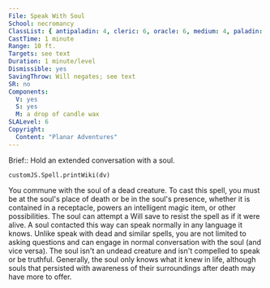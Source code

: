 ```yaml
---
File: Speak With Soul
School: necromancy
ClassList: { antipaladin: 4, cleric: 6, oracle: 6, medium: 4, paladin: 4, shaman: 6, spiritualist: 6 }
CastTime: 1 minute
Range: 10 ft.
Targets: see text
Duration: 1 minute/level
Dismissible: yes
SavingThrow: Will negates; see text
SR: no
Components:
  V: yes
  S: yes
  M: a drop of candle wax
SLALevel: 6
Copyright:
  Content: "Planar Adventures"
---
```

Brief:: Hold an extended conversation with a soul.

```dataviewjs
customJS.Spell.printWiki(dv)
```

You commune with the soul of a dead creature. To cast this spell, you must be at the soul's place of death or be in the soul's presence, whether it is contained in a receptacle, powers an intelligent magic item, or other possibilities. The soul can attempt a Will save to resist the spell as if it were alive.  A soul contacted this way can speak normally in any language it knows. Unlike speak with dead and similar spells, you are not limited to asking questions and can engage in normal conversation with the soul (and vice versa). The soul isn't an undead creature and isn't compelled to speak or be truthful. Generally, the soul only knows what it knew in life, although souls that persisted with awareness of their surroundings after death may have more to offer.
